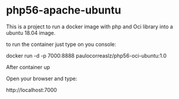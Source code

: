 # php56-apache-ubuntu

This is a project to run a docker image with php and Oci library into a ubuntu 18.04 image.

to run the container just type on you console:

docker run -d -p 7000:8888 paulocorreaslz/php56-oci-ubuntu:1.0

After container up

Open your browser and type:

http://localhost:7000